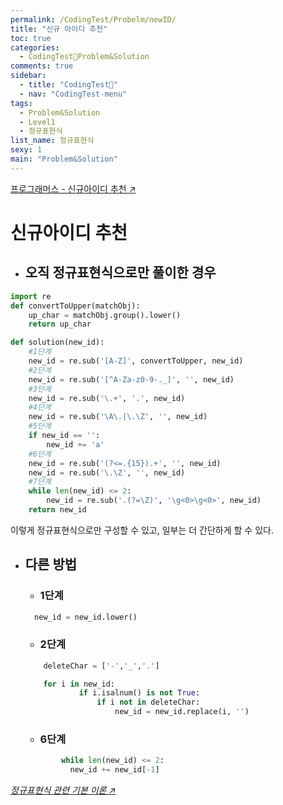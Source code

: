 ```yaml
---
permalink: /CodingTest/Probelm/newID/
title: "신규 아이디 추천"
toc: true
categories:
  - CodingTest🦁Problem&Solution
comments: true
sidebar:
  - title: "CodingTest🦁"
  - nav: "CodingTest-menu"
tags:
  - Problem&Solution
  - Level1
  - 정규표현식
list_name: 정규표현식
sexy: 1
main: "Problem&Solution"
---
```



[프로그래머스 - 신규아이디 추천 ↗️](https://programmers.co.kr/learn/courses/30/lessons/72410)

# 신규아이디 추천

- ## 오직 정규표현식으로만 풀이한 경우

```python
import re
def convertToUpper(matchObj):
    up_char = matchObj.group().lower()
    return up_char

def solution(new_id):
    #1단계
    new_id = re.sub('[A-Z]', convertToUpper, new_id)
    #2단계
    new_id = re.sub('[^A-Za-z0-9-._]', '', new_id)
    #3단계
    new_id = re.sub('\.+', '.', new_id)
    #4단계
    new_id = re.sub('\A\.|\.\Z', '', new_id)
    #5단계
    if new_id == '':
        new_id += 'a'
    #6단계
    new_id = re.sub('(?<=.{15}).+', '', new_id)
    new_id = re.sub('\.\Z', '', new_id)
    #7단계
    while len(new_id) <= 2:
        new_id = re.sub('.(?=\Z)', '\g<0>\g<0>', new_id)
    return new_id
```

이렇게 정규표현식으로만 구성할 수 있고, 일부는 더 간단하게 할 수 있다.

- ## 다른 방법
  - ### 1단계
  ```python
    new_id = new_id.lower()
  ```

  - ### 2단계
  ```python
      deleteChar = ['-','_','.']

      for i in new_id:
              if i.isalnum() is not True:
                  if i not in deleteChar:
                      new_id = new_id.replace(i, '')
  ```

  - ### 6단계
  ```python
          while len(new_id) <= 2:
            new_id += new_id[-1]
  ```
  
*[정규표현식 관련 기본 이론 ↗️](https://chanyoung-dev.github.io/Python/Basic/String/)*